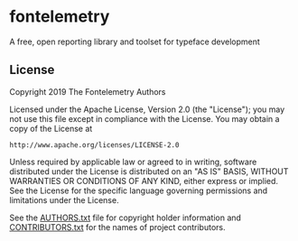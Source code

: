# fontelemetry
A free, open reporting library and toolset for typeface development

## License

Copyright 2019 The Fontelemetry Authors

Licensed under the Apache License, Version 2.0 (the "License");
you may not use this file except in compliance with the License.
You may obtain a copy of the License at

    http://www.apache.org/licenses/LICENSE-2.0

Unless required by applicable law or agreed to in writing, software
distributed under the License is distributed on an "AS IS" BASIS,
WITHOUT WARRANTIES OR CONDITIONS OF ANY KIND, either express or implied.
See the License for the specific language governing permissions and
limitations under the License.

See the [AUTHORS.txt](AUTHORS.txt) file for copyright holder information and [CONTRIBUTORS.txt](CONTRIBUTORS.txt) for the names of project contributors. 
